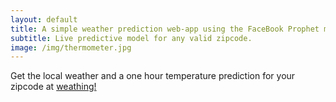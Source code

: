 ```yaml
---
layout: default
title: A simple weather prediction web-app using the FaceBook Prophet model.
subtitle: Live predictive model for any valid zipcode.
image: /img/thermometer.jpg
---
```

Get the local weather and a one hour temperature prediction for your zipcode at [weathing!](http://weathing.herokuapp.com)